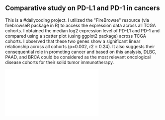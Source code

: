 ## Comparative study on PD-L1 and PD-1 in cancers

This is a #dailycoding project. I utilized the "FireBrowse" resource (via firebrowseR package in R) to access the
expression data across all TCGA cohorts. I obtained the median log2 expression level of PD-L1 and PD-1 and
compared using a scatter plot (using ggplot2 package) across TCGA cohorts. I observed that these two genes
show a significant linear relationship across all cohorts (p=0.002, r2 = 0.24). It also suggests their consequential
role in promoting cancer and based on this analysis, DLBC, PAAD, and BRCA could be considered as the most
relevant oncological disease cohorts for their solid tumor immunotherapy.

![](./P1_RS_PDL1vsPD1.pdf)
